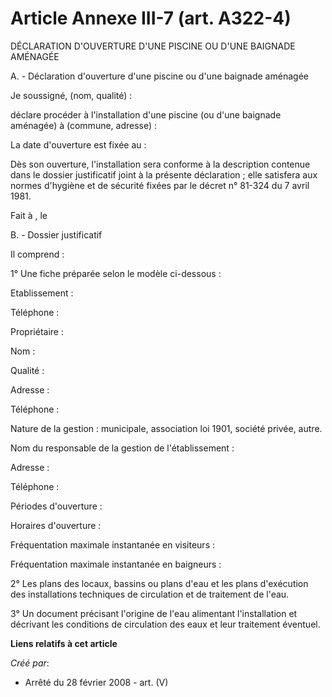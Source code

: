 # Article Annexe III-7 (art. A322-4)

DÉCLARATION D'OUVERTURE D'UNE PISCINE OU D'UNE BAIGNADE AMÉNAGÉE

A. - Déclaration d'ouverture d'une piscine ou d'une baignade aménagée

Je soussigné, (nom, qualité) : 

déclare procéder à l'installation d'une piscine (ou d'une baignade aménagée) à (commune, adresse) : 

La date d'ouverture est fixée au : 

Dès son ouverture, l'installation sera conforme à la description contenue dans le dossier justificatif joint à la présente
déclaration ; elle satisfera aux normes d'hygiène et de sécurité fixées par le décret n° 81-324 du 7 avril 1981.

Fait à , le 

B. - Dossier justificatif

Il comprend :

1° Une fiche préparée selon le modèle ci-dessous :

Etablissement : 

Téléphone : 

Propriétaire : 

Nom : 

Qualité : 

Adresse : 

Téléphone : 

Nature de la gestion : municipale, association loi 1901, société privée, autre.

Nom du responsable de la gestion de l'établissement : 

Adresse : 

Téléphone : 

Périodes d'ouverture : 

Horaires d'ouverture : 

Fréquentation maximale instantanée en visiteurs : 

Fréquentation maximale instantanée en baigneurs : 

2° Les plans des locaux, bassins ou plans d'eau et les plans d'exécution des installations techniques de circulation et de
traitement de l'eau.

3° Un document précisant l'origine de l'eau alimentant l'installation et décrivant les conditions de circulation des eaux et
leur traitement éventuel.

**Liens relatifs à cet article**

_Créé par_:

  - Arrêté du 28 février 2008 - art. (V)

